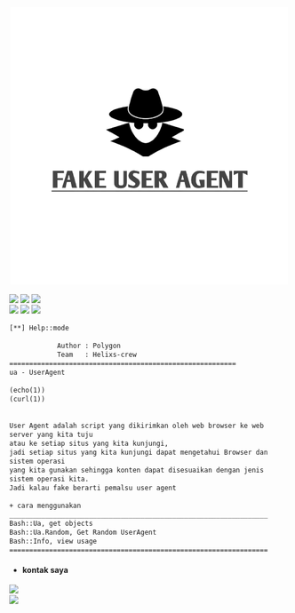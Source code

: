 
<p align="center">
<a href="https://github.com/Bayu12345677/">
  <img src="https://github.com/Bayu12345677/fake_useragent/blob/main/foto/20211228_205434-removebg-preview.png"
</a></p>

[![](https://img.shields.io/static/v1?logo=linux&label=library&message=Bash&color=blue)](https://github.com/Bayu12345677)
[![](https://img.shields.io/static/v1?logo=swift&label=Made&message=Indonesia&color=yellow)](https://github.com/Bayu12345677)
[![](https://img.shields.io/static/v1?logo=dash&label=Author&message=Bayu%20Riski&color=blue)](https://github.com/Bayu12345677)<br>
[![](https://img.shields.io/static/v1?logo=docker&label=Source&message=Bash&color=cyan)](https://github.com/Bayu12345677)
[![](https://img.shields.io/github/license/Bayu12345677/fake_useragent?style=plastic&logo=firefox&color=red)](https://github.com/Bayu12345677)
[![](https://img.shields.io/github/stars/Bayu12345677/fake_useragent?style=plastic&logo=json&color=greenblue)](https://github.com/Bayu12345677)<br>

```
[**] Help::mode

            Author : Polygon
            Team   : Helixs-crew
=========================================================
ua - UserAgent

(echo(1))
(curl(1))


User Agent adalah script yang dikirimkan oleh web browser ke web server yang kita tuju
atau ke setiap situs yang kita kunjungi,
jadi setiap situs yang kita kunjungi dapat mengetahui Browser dan sistem operasi
yang kita gunakan sehingga konten dapat disesuaikan dengan jenis sistem operasi kita.
Jadi kalau fake berarti pemalsu user agent

+ cara menggunakan
_________________________________________________________________
Bash::Ua, get objects
Bash::Ua.Random, Get Random UserAgent
Bash::Info, view usage
=================================================================
```

- #### kontak saya
[![](https://img.shields.io/static/v1?logo=whatsapp&label=&message=Whastapp&color=grey)](https://web.whatsapp.com/send?phone=6285731184377&text=Hay%20Polygon)<br>
[![](https://img.shields.io/static/v1?logo=youtube&label=Me&message=Youtube&color=red)](https://youtube.com/channel/UCtu-GcxKL8kJBXpR1wfMgWg)<br>
